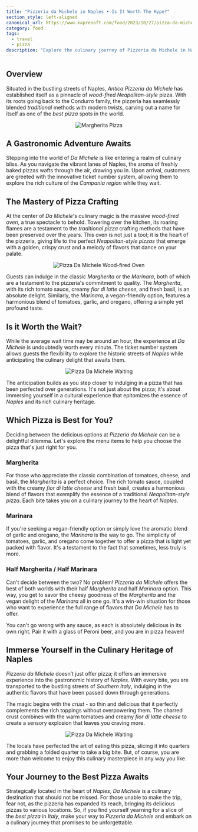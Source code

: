 ```yaml
---
title: "Pizzeria da Michele in Naples • Is It Worth The Hype?"
section_style: left-aligned
canonical_url: https://www.kapresoft.com/food/2023/10/27/pizza-da-michele-naples.html
category: food
tags: 
  - travel
  - pizza
description: "Explore the culinary journey of Pizzeria da Michele in Naples, a renowned Naples pizza spot serving the best Margherita and Marinara pizzas."
---
```


## Overview

Situated in the bustling streets of Naples, _Antica Pizzeria da Michele_ has established itself as a pinnacle of _wood-fired Neapolitan-style_ pizza. With its roots going back to the Condurro family, the pizzeria has seamlessly blended _traditional_ methods with modern twists, carving out a name for itself as one of the _best pizza_ spots in the world.<!--excerpt-->

<div style="text-align: center; margin: 10px 0;">
<img src="https://cdngh.kapresoft.com/img/michele-margherita-pizza-bc212e0.jpg" alt="Margherita Pizza"/>
</div>

## A Gastronomic Adventure Awaits
Stepping into the world of _Da Michele_ is like entering a realm of culinary bliss. As you navigate the vibrant lanes of Naples, the aroma of freshly baked pizzas wafts through the air, drawing you in. Upon arrival, customers are greeted with the innovative ticket number system, allowing them to explore the rich culture of the _Campania region_ while they wait.

## The Mastery of Pizza Crafting
At the center of _Da Michele_'s culinary magic is the massive _wood-fired oven_, a true spectacle to behold. Towering over the kitchen, its roaring flames are a testament to the _traditional pizza_ crafting methods that have been preserved over the years. This oven is not just a tool; it is the heart of the pizzeria, giving life to the perfect _Neapolitan-style pizzas_ that emerge with a golden, crispy crust and a melody of flavors that dance on your palate.

<div style="text-align: center; margin: 10px 0;">
<img src="https://cdngh.kapresoft.com/img/michele-woodfired-oven-f8797d1.jpg" alt="Pizza Da Michele Wood-fired Oven"/>
</div>

Guests can indulge in the classic _Margherita_ or the _Marinara_, both of which are a testament to the pizzeria's commitment to quality. The _Margherita_, with its rich tomato sauce, creamy _fior di latte cheese_, and fresh basil, is an absolute delight. Similarly, the _Marinara_, a vegan-friendly option, features a harmonious blend of tomatoes, garlic, and oregano, offering a simple yet profound taste.

## Is it Worth the Wait?
While the average wait time may be around an hour, the experience at _Da Michele_ is undoubtedly worth every minute. The ticket number system allows guests the flexibility to explore the historic streets of _Naples_ while anticipating the culinary delight that awaits them. 

<div style="text-align: center; margin: 10px 0;">
<img src="https://cdngh.kapresoft.com/img/michele-ticket-waitline-1cc7c4e.jpg" alt="Pizza Da Michele Waiting"/>
</div>

The anticipation builds as you step closer to indulging in a pizza that has been perfected over generations. It's not just about the pizza; it's about immersing yourself in a cultural experience that epitomizes the essence of _Naples_ and its rich culinary heritage.

## Which Pizza is Best for You?

Deciding between the delicious options at _Pizzeria da Michele_ can be a delightful dilemma. Let's explore the menu items to help you choose the pizza that's just right for you.

### Margherita
For those who appreciate the classic combination of tomatoes, cheese, and basil, the _Margherita_ is a perfect choice. The rich tomato sauce, coupled with the creamy _fior di latte cheese_ and fresh basil, creates a harmonious blend of flavors that exemplify the essence of a traditional _Neapolitan-style pizza_. Each bite takes you on a culinary journey to the heart of _Naples_.

### Marinara
If you're seeking a vegan-friendly option or simply love the aromatic blend of garlic and oregano, the _Marinara_ is the way to go. The simplicity of tomatoes, garlic, and oregano come together to offer a pizza that is light yet packed with flavor. It's a testament to the fact that sometimes, less truly is more.

### Half Margherita / Half Marinara
Can't decide between the two? No problem! _Pizzeria da Michele_ offers the best of both worlds with their half _Margherita_ and half _Marinara_ option. This way, you get to savor the cheesy goodness of the _Margherita_ and the vegan delight of the _Marinara_ all in one go. It's a win-win situation for those who want to experience the full range of flavors that _Da Michele_ has to offer.

You can't go wrong with any sauce, as each is absolutely delicious in its own right. Pair it with a glass of Peroni beer, and you are in pizza heaven!

## Immerse Yourself in the Culinary Heritage of Naples
_Pizzeria da Michele_ doesn’t just offer pizza; it offers an immersive experience into the gastronomic history of _Naples_. With every bite, you are transported to the bustling streets of _Southern Italy_, indulging in the authentic flavors that have been passed down through generations.

The magic begins with the _crust_ - so thin and delicious that it perfectly complements the rich toppings without overpowering them. The charred crust combines with the warm tomatoes and creamy _fior di latte cheese_ to create a sensory explosion that leaves you craving more. 

<div style="text-align: center; margin: 10px 0;">
<img src="https://cdngh.kapresoft.com/img/michele-pizza-thin-97c9506.png" alt="Pizza Da Michele Waiting"/>
</div>

The locals have perfected the art of eating this pizza, slicing it into quarters and grabbing a folded quarter to take a big bite. But, of course, you are more than welcome to enjoy this culinary masterpiece in any way you like.


## Your Journey to the Best Pizza Awaits
Strategically located in the heart of _Naples_, _Da Michele_ is a culinary destination that should not be missed. For those unable to make the trip, fear not, as the pizzeria has expanded its reach, bringing its delicious pizzas to various locations. So, if you find yourself yearning for a slice of the _best pizza_ in _Italy_, make your way to _Pizzeria da Michele_ and embark on a culinary journey that promises to be unforgettable.
